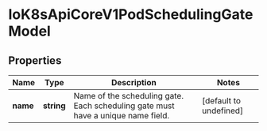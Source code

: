 # IoK8sApiCoreV1PodSchedulingGateModel

## Properties

Name | Type | Description | Notes
------------ | ------------- | ------------- | -------------
**name** | **string** | Name of the scheduling gate. Each scheduling gate must have a unique name field. | [default to undefined]


